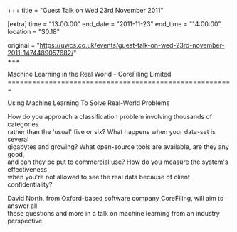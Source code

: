 +++
title = "Guest Talk on Wed 23rd November 2011"

[extra]
time = "13:00:00"
end_date = "2011-11-23"
end_time = "14:00:00"
location = "S0.18"

original = "https://uwcs.co.uk/events/guest-talk-on-wed-23rd-november-2011-1474489057682/"    
+++

Machine Learning in the Real World - CoreFiling Limited  
\=======================================================

Using Machine Learning To Solve Real-World Problems

How do you approach a classification problem involving thousands of categories  
rather than the 'usual' five or six? What happens when your data-set is several  
gigabytes and growing? What open-source tools are available, are they any good,  
and can they be put to commercial use? How do you measure the system's effectiveness  
when you're not allowed to see the real data because of client confidentiality?

David North, from Oxford-based software company CoreFiling, will aim to answer all  
these questions and more in a talk on machine learning from an industry perspective.

